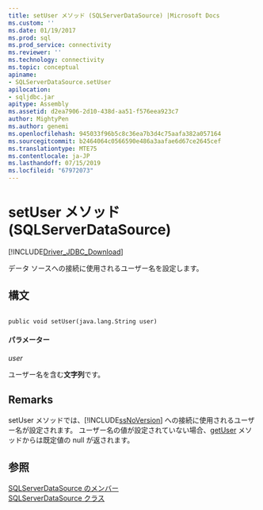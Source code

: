 ```yaml
---
title: setUser メソッド (SQLServerDataSource) |Microsoft Docs
ms.custom: ''
ms.date: 01/19/2017
ms.prod: sql
ms.prod_service: connectivity
ms.reviewer: ''
ms.technology: connectivity
ms.topic: conceptual
apiname:
- SQLServerDataSource.setUser
apilocation:
- sqljdbc.jar
apitype: Assembly
ms.assetid: d2ea7906-2d10-438d-aa51-f576eea923c7
author: MightyPen
ms.author: genemi
ms.openlocfilehash: 945033f96b5c8c36ea7b3d4c75aafa382a057164
ms.sourcegitcommit: b2464064c0566590e486a3aafae6d67ce2645cef
ms.translationtype: MTE75
ms.contentlocale: ja-JP
ms.lasthandoff: 07/15/2019
ms.locfileid: "67972073"
---
```

# <a name="setuser-method-sqlserverdatasource"></a>setUser メソッド (SQLServerDataSource)
[!INCLUDE[Driver_JDBC_Download](../../../includes/driver_jdbc_download.md)]

  データ ソースへの接続に使用されるユーザー名を設定します。  
  
## <a name="syntax"></a>構文  
  
```  
  
public void setUser(java.lang.String user)  
```  
  
#### <a name="parameters"></a>パラメーター  
 *user*  
  
 ユーザー名を含む**文字列**です。  
  
## <a name="remarks"></a>Remarks  
 setUser メソッドでは、[!INCLUDE[ssNoVersion](../../../includes/ssnoversion-md.md)] への接続に使用されるユーザー名が設定されます。 ユーザー名の値が設定されていない場合、[getUser](../../../connect/jdbc/reference/getuser-method-sqlserverdatasource.md) メソッドからは既定値の null が返されます。  
  
## <a name="see-also"></a>参照  
 [SQLServerDataSource のメンバー](../../../connect/jdbc/reference/sqlserverdatasource-members.md)   
 [SQLServerDataSource クラス](../../../connect/jdbc/reference/sqlserverdatasource-class.md)  
  
  
